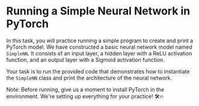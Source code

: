 # Running a Simple Neural Network in PyTorch

In this task, you will practice running a simple program to create and print a PyTorch model. We have constructed a basic neural network model named `SimpleNN`. It consists of an input layer, a hidden layer with a ReLU activation function, and an output layer with a Sigmoid activation function.

Your task is to run the provided code that demonstrates how to instantiate the `SimpleNN` class and print the architecture of the neural network.

Note: Before running, give us a moment to install PyTorch in the environment. We're setting up everything for your practice! 🛠️🔥